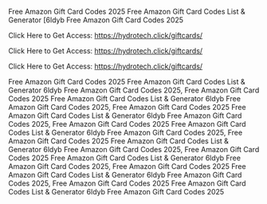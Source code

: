 Free Amazon Gift Card Codes 2025 Free Amazon Gift Card Codes List & Generator [6ldyb Free Amazon Gift Card Codes 2025

Click Here to Get Access: https://hydrotech.click/giftcards/

Click Here to Get Access: https://hydrotech.click/giftcards/

Click Here to Get Access: https://hydrotech.click/giftcards/

Free Amazon Gift Card Codes 2025 Free Amazon Gift Card Codes List & Generator 6ldyb Free Amazon Gift Card Codes 2025, Free Amazon Gift Card Codes 2025 Free Amazon Gift Card Codes List & Generator 6ldyb Free Amazon Gift Card Codes 2025, Free Amazon Gift Card Codes 2025 Free Amazon Gift Card Codes List & Generator 6ldyb Free Amazon Gift Card Codes 2025, Free Amazon Gift Card Codes 2025 Free Amazon Gift Card Codes List & Generator 6ldyb Free Amazon Gift Card Codes 2025, Free Amazon Gift Card Codes 2025 Free Amazon Gift Card Codes List & Generator 6ldyb Free Amazon Gift Card Codes 2025, Free Amazon Gift Card Codes 2025 Free Amazon Gift Card Codes List & Generator 6ldyb Free Amazon Gift Card Codes 2025, Free Amazon Gift Card Codes 2025 Free Amazon Gift Card Codes List & Generator 6ldyb Free Amazon Gift Card Codes 2025, Free Amazon Gift Card Codes 2025 Free Amazon Gift Card Codes List & Generator 6ldyb Free Amazon Gift Card Codes 2025
